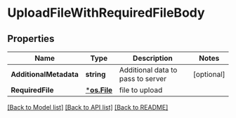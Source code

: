 # UploadFileWithRequiredFileBody

## Properties

Name | Type | Description | Notes
------------ | ------------- | ------------- | -------------
**AdditionalMetadata** | **string** | Additional data to pass to server | [optional] 
**RequiredFile** | [***os.File**](*os.File.md) | file to upload | 

[[Back to Model list]](../README.md#documentation-for-models) [[Back to API list]](../README.md#documentation-for-api-endpoints) [[Back to README]](../README.md)


